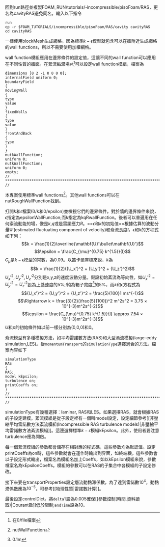 回到run路徑並複製FOAM_RUN/tutorials/-incompressible/pisoFoam/RAS，更名為cavityRAS避免同名，輸入以下指令
```
run
cp -r $FOAM_TUTORIALS/incompressible/pisoFoam/RAS/cavity cavityRAS
cd cavityRAS
```
一樣使用blockMesh生成網格。因為標準$k-\epsilon$模型就包含可以在牆附近生成網格的wall functions，所以不需要使用加權網格。

wall function模組應用在邊界條件的設定值，這讓不同的wall function可以應用在不同性質的牆面。在紊流黏滯場$\nu{\scriptstyle\text{t}}$[^1]可以設定wall function模組，檔案為
```
dimensions [0 2 -1 0 0 0 0];
internalField uniform 0;
boundaryField
{
movingWall
{
type
value
}
fixedWalls
{
type
value
}
frontAndBack
{
type
}
}
nutkWallFunction;
uniform 0;
nutkWallFunction;
uniform 0;
empty;
// ************************************************************************* //
```

本專案使用標準wall functions[^2]。其他wall functions可以在nutRoughWallFunction找到。

打開$k$和$\epsilon$檔案(0/k和0/epsilon)並檢視它們的邊界條件。對於牆的邊界條件來說，$\epsilon$指定為epsilonWallFunction;而$k$指定為kqRwallFunction。後者可以普遍用在任何紊流動能的場，像是$k$,$q$或是雷諾應力$R$。==$\epsilon$和$k$的初始值==根據估算的波動分量$\mathbf{U}'$(estimated fluctuating component of velocity)和紊流長度$l$。$\epsilon$和$k$的方程式如下列：
$$k = \frac{1}{2}\overline{\mathbf{U}'\bullet\mathbf{U}'}$$
$$\epsilon = \frac{C_{\mu}^{0.75} k^{1.5}}{l}$$
$C_{\mu}$是$k-\epsilon$模型的常數，為0.09。以笛卡爾座標來說，$k$為
$$k = \frac{1}{2}({U_x'}^2 + {U_y'}^2 + {U_z'}^2)$$
${U_x'}^2,{U_y'}^2,{U_z'}^2$分別是x,y,z的速度波動分量。假設初始紊流為等向性，如${U_x'}^2 = {U_y'}^2 = {U_z'}^2$設為上蓋速度的5%;$l$約為箱子寬度[^3]的5%，而$k$和$\epsilon$方程式為
$${U_x'}^2 = {U_y'}^2 = {U_z'}^2 = \frac{5}{100}1 ms^{-1}$$
$$\Rightarrow k = \frac{3}{2}(\frac{5}{100})^2 m^2s^2 = 3.75 × 10^{-3}m^2s^{-2}$$
$$\epsilon = \frac{C_{\mu}^{0.75} k^{1.5}}{l} \approx 7.54 × 10^{-3}m^2s^{-3}$$
$U$和$p$的初始條件如以前一樣分別為(0,0,0)和0。

紊流模型有多種模擬方法，如平均雷諾數方法(RAS)和大型渦流模擬(large-eddy simulation,LES)。從`momentumTransport`的`simulationType`選擇適合的方法。檔案內容如下
```
simulationType
RAS
{
RAS;
model kEpsilon;
turbulence on;
printCoeffs on;
}
// ************************************************************************* //
```
simulationType有幾種選擇：laminar, RAS和LES。如果選擇RAS，就會根據RAS的子設定建模。紊流模組是從子設定裡有一個叫model設定，設定細節參考[[非壓縮平均雷諾數方法紊流模組(Incompressible RAS turbulence models)|非壓縮平均雷諾數方法紊流模組]]。這邊選擇標準$k-\epsilon$模組kEpsilon。此外，使用者要注意turbulence應為開啟。

每一個紊流模組的參數都會儲存在相對應的程式碼，這些參數均為默認值。設定printCoeffs為on時，這些參數就會在運作時輸出到界面，如終端機。這些參數會以子設定形式輸出，檔案名為模組名加上Coeffs，如以kEpsilon模組來說，參數檔案名為kEpsilonCoeffs。模組的參數可以在RAS的子集合中各模組的子設定修改。

接下來要在transportProperties設定層流動黏滯係數。為了達到雷諾數$10^4$，動黏滯係數應為$10^{-5}$，可參考[[物理性質|雷諾數計算]]。

最後設定controlDict。將`deltaT`設為0.005確保[[參數控制(時間.資料讀取)|Courant數]]低於限制;`endTime`設為10。

[^1]:在0/file檔案
[^2]:nutWallFunction
[^3]:0.1m